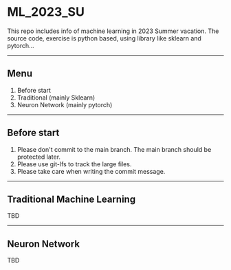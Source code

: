 # ML_2023_SU

This repo includes info of machine learning in 2023 Summer vacation. The source code, exercise is python based, using library like sklearn and pytorch...

---

## Menu

1. Before start
2. Traditional (mainly Sklearn)
3. Neuron Network (mainly pytorch)

---

## Before start

1. Please don't commit to the main branch. The main branch should be protected later.
2. Please use git-lfs to track the large files.
3. Please take care when writing the commit message.

---

## Traditional Machine Learning

TBD

---

## Neuron Network

TBD
